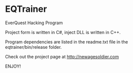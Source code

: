 EQTrainer
=========

EverQuest Hacking Program

Project form is written in C#, inject DLL is written in C++.

Program dependencies are listed in the readme.txt file in the eqtrainer/bin/release folder.

Check out the project page at http://newagesoldier.com

ENJOY!
